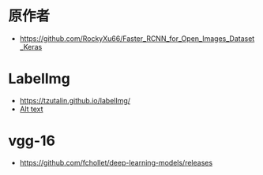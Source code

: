 # 原作者
- https://github.com/RockyXu66/Faster_RCNN_for_Open_Images_Dataset_Keras
# LabelImg
- https://tzutalin.github.io/labelImg/
- [Alt text](img/l1.jpg)
# vgg-16
- https://github.com/fchollet/deep-learning-models/releases 
